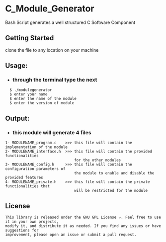 # C_Module_Generator
  Bash Script generates a well structured C Software Component 


## Getting Started
clone the file to any location on your machine


## Usage:
- ### through the terminal type the next 
```
  $ ./modulegenerator 
  $ enter your name 
  $ enter the name of the module
  $ enter the version of module
```


## Output:
- ### this module will generate 4 files
```
1- MODULENAME_program.c    >>> this file will contain the implementation of the module
2- MODULENAME_interface.h  >>> this file will contain the provided functionalities
                               for the other modules
3- MODULENAME_config.h     >>> this file will contain the configuration parameters of
                               the module to enable and disable the provided features
4- MODULENAME_private.h    >>> this file will contain the private functionalities that
                               will be restricted for the module
```

## License
```
This library is released under the GNU GPL License ↗. Feel free to use it in your own projects, 
modify it, and distribute it as needed. If you find any issues or have suggestions for
improvement, please open an issue or submit a pull request.
```

